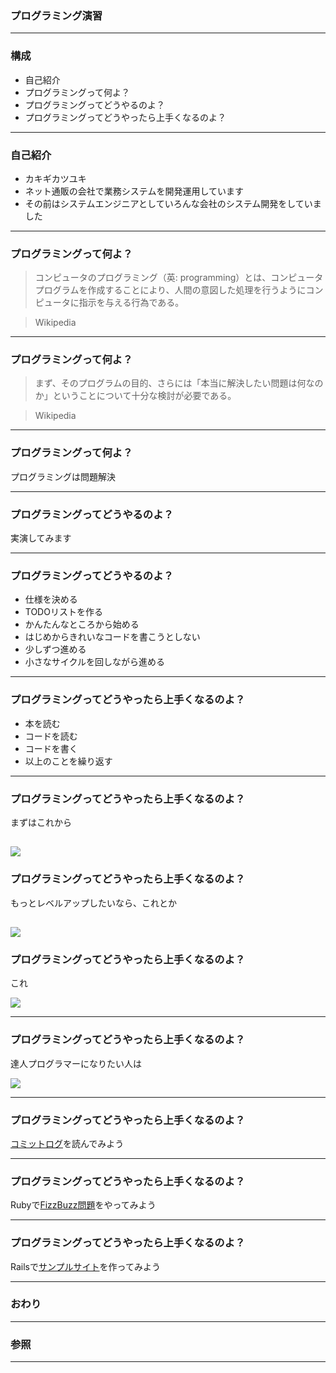 ### プログラミング演習

---

### 構成

- 自己紹介
- プログラミングって何よ？
- プログラミングってどうやるのよ？
- プログラミングってどうやったら上手くなるのよ？

---

### 自己紹介

- カキギカツユキ
- ネット通販の会社で業務システムを開発運用しています
- その前はシステムエンジニアとしていろんな会社のシステム開発をしていました

---

### プログラミングって何よ？

> コンピュータのプログラミング（英: programming）とは、コンピュータプログラムを作成することにより、人間の意図した処理を行うようにコンピュータに指示を与える行為である。

> Wikipedia

---

### プログラミングって何よ？

> まず、そのプログラムの目的、さらには「本当に解決したい問題は何なのか」ということについて十分な検討が必要である。

> Wikipedia
---

### プログラミングって何よ？

プログラミングは問題解決

---

### プログラミングってどうやるのよ？

実演してみます

---

### プログラミングってどうやるのよ？

- 仕様を決める
- TODOリストを作る
- かんたんなところから始める
- はじめからきれいなコードを書こうとしない
- 少しずつ進める
- 小さなサイクルを回しながら進める

---

### プログラミングってどうやったら上手くなるのよ？

- 本を読む
- コードを読む
- コードを書く
- 以上のことを繰り返す

---

### プログラミングってどうやったら上手くなるのよ？

まずはこれから

<a href="https://www.amazon.co.jp/%E3%83%AA%E3%83%BC%E3%83%80%E3%83%96%E3%83%AB%E3%82%B3%E3%83%BC%E3%83%89-%E2%80%95%E3%82%88%E3%82%8A%E8%89%AF%E3%81%84%E3%82%B3%E3%83%BC%E3%83%89%E3%82%92%E6%9B%B8%E3%81%8F%E3%81%9F%E3%82%81%E3%81%AE%E3%82%B7%E3%83%B3%E3%83%97%E3%83%AB%E3%81%A7%E5%AE%9F%E8%B7%B5%E7%9A%84%E3%81%AA%E3%83%86%E3%82%AF%E3%83%8B%E3%83%83%E3%82%AF-Theory-practice-Boswell/dp/4873115655/ref=as_li_ss_il?ie=UTF8&linkCode=li3&tag=k2works0c-22&linkId=b988e9163952495333f4f8b527e91ca9&language=ja_JP" target="_blank"><img border="0" src="//ws-fe.amazon-adsystem.com/widgets/q?_encoding=UTF8&ASIN=4873115655&Format=_SL250_&ID=AsinImage&MarketPlace=JP&ServiceVersion=20070822&WS=1&tag=k2works0c-22&language=ja_JP" ></a><img src="https://ir-jp.amazon-adsystem.com/e/ir?t=k2works0c-22&language=ja_JP&l=li3&o=9&a=4873115655" width="1" height="1" border="0" alt="" style="border:none !important; margin:0px !important;" />
---

### プログラミングってどうやったら上手くなるのよ？

もっとレベルアップしたいなら、これとか

<a href="https://www.amazon.co.jp/%E3%83%86%E3%82%B9%E3%83%88%E9%A7%86%E5%8B%95%E9%96%8B%E7%99%BA-Kent-Beck/dp/4274217884/ref=as_li_ss_il?_encoding=UTF8&pd_rd_i=4274217884&pd_rd_r=2e7fa8fe-2c6f-462e-888c-da0fe22c9d11&pd_rd_w=G5s5X&pd_rd_wg=C6kMV&pf_rd_p=355226b1-a71d-4a57-af31-688529dcc470&pf_rd_r=AR0YRYF057BK5QSNNYWK&psc=1&refRID=AR0YRYF057BK5QSNNYWK&linkCode=li3&tag=k2works0c-22&linkId=36da3e57446f6eddf767cbc5ad32534f&language=ja_JP" target="_blank"><img border="0" src="//ws-fe.amazon-adsystem.com/widgets/q?_encoding=UTF8&ASIN=4274217884&Format=_SL250_&ID=AsinImage&MarketPlace=JP&ServiceVersion=20070822&WS=1&tag=k2works0c-22&language=ja_JP" ></a><img src="https://ir-jp.amazon-adsystem.com/e/ir?t=k2works0c-22&language=ja_JP&l=li3&o=9&a=4274217884" width="1" height="1" border="0" alt="" style="border:none !important; margin:0px !important;" />
---

### プログラミングってどうやったら上手くなるのよ？

これ

<a href="https://www.amazon.co.jp/%E3%83%AA%E3%83%95%E3%82%A1%E3%82%AF%E3%82%BF%E3%83%AA%E3%83%B3%E3%82%B0%E2%80%95%E6%97%A2%E5%AD%98%E3%81%AE%E3%82%B3%E3%83%BC%E3%83%89%E3%82%92%E5%AE%89%E5%85%A8%E3%81%AB%E6%94%B9%E5%96%84%E3%81%99%E3%82%8B%E2%80%95-OBJECT-TECHNOLOGY-Martin-Fowler/dp/427405019X/ref=as_li_ss_il?_encoding=UTF8&pd_rd_i=427405019X&pd_rd_r=63051e6c-c8d7-4cce-a2ec-9abdb299fd4f&pd_rd_w=pTd0g&pd_rd_wg=yPo3U&pf_rd_p=6ddd665c-336f-42de-9ea8-6535e07b5598&pf_rd_r=065AKBTDQTGED0B0MYGG&psc=1&refRID=065AKBTDQTGED0B0MYGG&linkCode=li3&tag=k2works0c-22&linkId=c780f6ead2ce9c7083f0f1d0f33b7919&language=ja_JP" target="_blank"><img border="0" src="//ws-fe.amazon-adsystem.com/widgets/q?_encoding=UTF8&ASIN=427405019X&Format=_SL250_&ID=AsinImage&MarketPlace=JP&ServiceVersion=20070822&WS=1&tag=k2works0c-22&language=ja_JP" ></a><img src="https://ir-jp.amazon-adsystem.com/e/ir?t=k2works0c-22&language=ja_JP&l=li3&o=9&a=427405019X" width="1" height="1" border="0" alt="" style="border:none !important; margin:0px !important;" />

---

### プログラミングってどうやったら上手くなるのよ？

達人プログラマーになりたい人は

<a href="https://www.amazon.co.jp/%E6%96%B0%E8%A3%85%E7%89%88-%E9%81%94%E4%BA%BA%E3%83%97%E3%83%AD%E3%82%B0%E3%83%A9%E3%83%9E%E3%83%BC-%E8%81%B7%E4%BA%BA%E3%81%8B%E3%82%89%E5%90%8D%E5%8C%A0%E3%81%B8%E3%81%AE%E9%81%93-Andrew-Hunt/dp/427421933X/ref=as_li_ss_il?_encoding=UTF8&pd_rd_i=427421933X&pd_rd_r=fa381c90-703f-4200-ac2b-e4f9aac9fe18&pd_rd_w=i1oS5&pd_rd_wg=BH0o8&pf_rd_p=6ddd665c-336f-42de-9ea8-6535e07b5598&pf_rd_r=25J5J183XPBX4H7XFAAK&psc=1&refRID=25J5J183XPBX4H7XFAAK&linkCode=li3&tag=k2works0c-22&linkId=cbf2992ea174b13893db31d295f8cba2&language=ja_JP" target="_blank"><img border="0" src="//ws-fe.amazon-adsystem.com/widgets/q?_encoding=UTF8&ASIN=427421933X&Format=_SL250_&ID=AsinImage&MarketPlace=JP&ServiceVersion=20070822&WS=1&tag=k2works0c-22&language=ja_JP" ></a><img src="https://ir-jp.amazon-adsystem.com/e/ir?t=k2works0c-22&language=ja_JP&l=li3&o=9&a=427421933X" width="1" height="1" border="0" alt="" style="border:none !important; margin:0px !important;" />

---

### プログラミングってどうやったら上手くなるのよ？

[コミットログ](https://github.com/k2works/programing_excercise_2019/commits/feature/fizzbuzz)を読んでみよう

---

### プログラミングってどうやったら上手くなるのよ？

Rubyで[FizzBuzz問題](https://gitpitch.com/k2works/ruby_basic_exercises)をやってみよう

---

### プログラミングってどうやったら上手くなるのよ？

Railsで[サンプルサイト](https://fizzbuzz-dev.azurewebsites.net/)を作ってみよう

---

### おわり

---

### 参照

---
